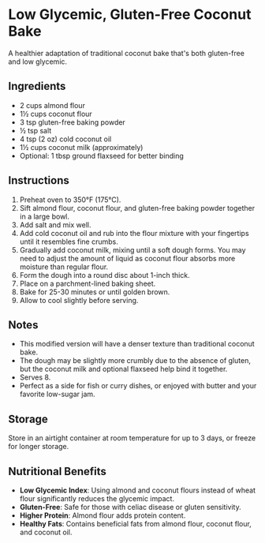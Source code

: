 # Low Glycemic, Gluten-Free Coconut Bake

A healthier adaptation of traditional coconut bake that's both gluten-free and low glycemic.

## Ingredients

- 2 cups almond flour
- 1½ cups coconut flour
- 3 tsp gluten-free baking powder
- ½ tsp salt
- 4 tsp (2 oz) cold coconut oil
- 1½ cups coconut milk (approximately)
- Optional: 1 tbsp ground flaxseed for better binding

## Instructions

1. Preheat oven to 350°F (175°C).
2. Sift almond flour, coconut flour, and gluten-free baking powder together in a large bowl.
3. Add salt and mix well.
4. Add cold coconut oil and rub into the flour mixture with your fingertips until it resembles fine crumbs.
5. Gradually add coconut milk, mixing until a soft dough forms. You may need to adjust the amount of liquid as coconut flour absorbs more moisture than regular flour.
6. Form the dough into a round disc about 1-inch thick.
7. Place on a parchment-lined baking sheet.
8. Bake for 25-30 minutes or until golden brown.
9. Allow to cool slightly before serving.

## Notes

- This modified version will have a denser texture than traditional coconut bake.
- The dough may be slightly more crumbly due to the absence of gluten, but the coconut milk and optional flaxseed help bind it together.
- Serves 8.
- Perfect as a side for fish or curry dishes, or enjoyed with butter and your favorite low-sugar jam.

## Storage

Store in an airtight container at room temperature for up to 3 days, or freeze for longer storage.

## Nutritional Benefits

- **Low Glycemic Index**: Using almond and coconut flours instead of wheat flour significantly reduces the glycemic impact.
- **Gluten-Free**: Safe for those with celiac disease or gluten sensitivity.
- **Higher Protein**: Almond flour adds protein content.
- **Healthy Fats**: Contains beneficial fats from almond flour, coconut flour, and coconut oil.
